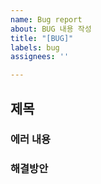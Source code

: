 ```yaml
---
name: Bug report
about: BUG 내용 작성
title: "[BUG]"
labels: bug
assignees: ''

---
```


## 제목

### 에러 내용

### 해결방안
